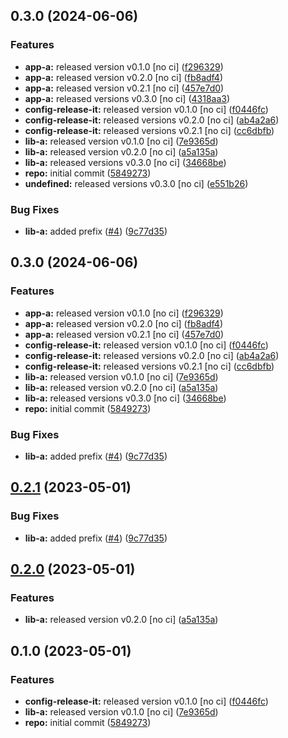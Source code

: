 

## 0.3.0 (2024-06-06)


### Features

* **app-a:** released version v0.1.0 [no ci] ([f296329](https://github.com/davidobodo/monorepo-semantic-releases/commit/f29632949e3ebcd7f956ab1fc526d3099e089913))
* **app-a:** released version v0.2.0 [no ci] ([fb8adf4](https://github.com/davidobodo/monorepo-semantic-releases/commit/fb8adf48ae19de5c4444be750cf2210ccf891388))
* **app-a:** released version v0.2.1 [no ci] ([457e7d0](https://github.com/davidobodo/monorepo-semantic-releases/commit/457e7d0b34fae84ed6a0e2dc9ee1abde32be8383))
* **app-a:** released versions v0.3.0 [no ci] ([4318aa3](https://github.com/davidobodo/monorepo-semantic-releases/commit/4318aa3b15358503059d55d394a9c019c7eb2b4b))
* **config-release-it:** released version v0.1.0 [no ci] ([f0446fc](https://github.com/davidobodo/monorepo-semantic-releases/commit/f0446fc59c62a71c8d9847d38f6de84f001540ad))
* **config-release-it:** released versions v0.2.0 [no ci] ([ab4a2a6](https://github.com/davidobodo/monorepo-semantic-releases/commit/ab4a2a6db0256a590657142276e972748f244d7f))
* **config-release-it:** released versions v0.2.1 [no ci] ([cc6dbfb](https://github.com/davidobodo/monorepo-semantic-releases/commit/cc6dbfbefab1bd466f739e1b7a53f6943c4f3bf1))
* **lib-a:** released version v0.1.0 [no ci] ([7e9365d](https://github.com/davidobodo/monorepo-semantic-releases/commit/7e9365d3f642fcbcbb415a6bafdd2711d6084d4d))
* **lib-a:** released version v0.2.0 [no ci] ([a5a135a](https://github.com/davidobodo/monorepo-semantic-releases/commit/a5a135a0f5e94593402c29788fe683c76f3c7c86))
* **lib-a:** released versions v0.3.0 [no ci] ([34668be](https://github.com/davidobodo/monorepo-semantic-releases/commit/34668bec3526af837e4ff55f7b1582a422b8d2db))
* **repo:** initial commit ([5849273](https://github.com/davidobodo/monorepo-semantic-releases/commit/58492737f01fe3a2fd98e0b2b3c0646e6850a8db))
* **undefined:** released versions v0.3.0 [no ci] ([e551b26](https://github.com/davidobodo/monorepo-semantic-releases/commit/e551b265aa802c8f62e014a09b59ef870a1e42ad))


### Bug Fixes

* **lib-a:** added prefix ([#4](https://github.com/davidobodo/monorepo-semantic-releases/issues/4)) ([9c77d35](https://github.com/davidobodo/monorepo-semantic-releases/commit/9c77d3553e3c08442f210d4dd337737fee6907d2))

## 0.3.0 (2024-06-06)


### Features

* **app-a:** released version v0.1.0 [no ci] ([f296329](https://github.com/davidobodo/monorepo-semantic-releases/commit/f29632949e3ebcd7f956ab1fc526d3099e089913))
* **app-a:** released version v0.2.0 [no ci] ([fb8adf4](https://github.com/davidobodo/monorepo-semantic-releases/commit/fb8adf48ae19de5c4444be750cf2210ccf891388))
* **app-a:** released version v0.2.1 [no ci] ([457e7d0](https://github.com/davidobodo/monorepo-semantic-releases/commit/457e7d0b34fae84ed6a0e2dc9ee1abde32be8383))
* **config-release-it:** released version v0.1.0 [no ci] ([f0446fc](https://github.com/davidobodo/monorepo-semantic-releases/commit/f0446fc59c62a71c8d9847d38f6de84f001540ad))
* **config-release-it:** released versions v0.2.0 [no ci] ([ab4a2a6](https://github.com/davidobodo/monorepo-semantic-releases/commit/ab4a2a6db0256a590657142276e972748f244d7f))
* **config-release-it:** released versions v0.2.1 [no ci] ([cc6dbfb](https://github.com/davidobodo/monorepo-semantic-releases/commit/cc6dbfbefab1bd466f739e1b7a53f6943c4f3bf1))
* **lib-a:** released version v0.1.0 [no ci] ([7e9365d](https://github.com/davidobodo/monorepo-semantic-releases/commit/7e9365d3f642fcbcbb415a6bafdd2711d6084d4d))
* **lib-a:** released version v0.2.0 [no ci] ([a5a135a](https://github.com/davidobodo/monorepo-semantic-releases/commit/a5a135a0f5e94593402c29788fe683c76f3c7c86))
* **lib-a:** released versions v0.3.0 [no ci] ([34668be](https://github.com/davidobodo/monorepo-semantic-releases/commit/34668bec3526af837e4ff55f7b1582a422b8d2db))
* **repo:** initial commit ([5849273](https://github.com/davidobodo/monorepo-semantic-releases/commit/58492737f01fe3a2fd98e0b2b3c0646e6850a8db))


### Bug Fixes

* **lib-a:** added prefix ([#4](https://github.com/davidobodo/monorepo-semantic-releases/issues/4)) ([9c77d35](https://github.com/davidobodo/monorepo-semantic-releases/commit/9c77d3553e3c08442f210d4dd337737fee6907d2))

## [0.2.1](https://github.com/b12k/monorepo-semantic-releases/compare/@mono/app-a-v0.2.0...@mono/app-a-v0.2.1) (2023-05-01)


### Bug Fixes

* **lib-a:** added prefix ([#4](https://github.com/b12k/monorepo-semantic-releases/issues/4)) ([9c77d35](https://github.com/b12k/monorepo-semantic-releases/commit/9c77d3553e3c08442f210d4dd337737fee6907d2))

## [0.2.0](https://github.com/b12k/monorepo-semantic-releases/compare/@mono/app-a-v0.1.0...@mono/app-a-v0.2.0) (2023-05-01)


### Features

* **lib-a:** released version v0.2.0 [no ci] ([a5a135a](https://github.com/b12k/monorepo-semantic-releases/commit/a5a135a0f5e94593402c29788fe683c76f3c7c86))

## 0.1.0 (2023-05-01)


### Features

* **config-release-it:** released version v0.1.0 [no ci] ([f0446fc](https://github.com/b12k/monorepo-semantic-releases/commit/f0446fc59c62a71c8d9847d38f6de84f001540ad))
* **lib-a:** released version v0.1.0 [no ci] ([7e9365d](https://github.com/b12k/monorepo-semantic-releases/commit/7e9365d3f642fcbcbb415a6bafdd2711d6084d4d))
* **repo:** initial commit ([5849273](https://github.com/b12k/monorepo-semantic-releases/commit/58492737f01fe3a2fd98e0b2b3c0646e6850a8db))